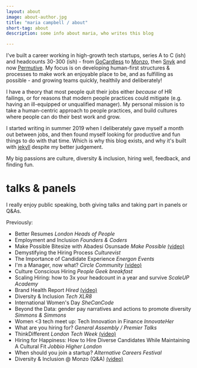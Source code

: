 ```yaml
---
layout: about
image: about-author.jpg
title: "maria campbell / about"
short-tag: about
description: some info about maria, who writes this blog

---
```


I've built a career working in high-growth tech startups, series A to C (ish) and headcounts 30-300 (ish) - from [GoCardless](https://www.codefirstgirls.org.uk/blog/the-long-awaited-hyc-gocardless-blogpost) to [Monzo](https://monzo.com/blog/2017/03/09/diversity-and-inclusion), then [Snyk](https://snyk.io/blog/my-first-week-at-snyk-was-at-our-all-hands-conference/) and now [Permutive](https://permutive.com/careers/). My focus is on developing human-first structures & processes to make work an enjoyable place to be, and as fulfilling as possible - and growing teams quickly, healthily and deliberately!

I have a theory that most people quit their jobs either _because_ of HR failings, or for reasons that modern people practices could mitigate (e.g. having an ill-equipped or unqualified manager). My personal mission is to take a human-centric approach to people practices, and build cultures where people can do their best work and grow.

I started writing in summer 2019 when I deliberately gave myself a month out between jobs, and then found myself looking for productive and fun things to do with that time. Which is why this blog exists, and why it's built with [jekyll](https://jekyllrb.com/) despite my better judgement.

My big passions are culture, diversity & inclusion, hiring well, feedback, and finding fun.

# talks & panels

I really enjoy public speaking, both giving talks and taking part in panels or Q&As.

Previously:
* Better Resumes *London Heads of People*
* Employment and Inclusion *Founders & Coders*
* Make Possible Bitesize with Abadesi Osunsade *Make Possible* [(video)](https://www.youtube.com/watch?v=4UzE84CBlGc)
* Demystifying the Hiring Process *Culturevist*
* The Importance of Candidate Experience *Energon Events*
* I'm a Manager, now what? *Circle Community* 
[(video)](https://www.circlecommunity.co/post/im-a-manager-now-what)
* Culture Conscious Hiring *People Geek breakfast*
* Scaling Hiring: how to 3x your headcount in a year and survive *ScaleUP Academy*
* Brand Health Report *Hired*
[(video)](https://www.youtube.com/watch?v=qJW9eS7NvHw)
* Diversity & Inclusion *Tech XLR8*
* International Women's Day *SheCanCode*
* Beyond the Data: gender pay narratives and actions to promote diversity *Simmons & Simmons*
* Women <3 tech meet up: Tech Innovation in Finance *InnovateHer*
* What are you hiring for? *General Assembly / Premier Talks*
* ThinkDifferent *London Tech Week*
[(video)](https://www.youtube.com/watch?v=LOzuD90aQJo)
* Hiring for Happiness: How to Hire Diverse Candidates While Maintaining A Cultural Fit *Jobbio Higher London*
* When should you join a startup? *Alternative Careers Festival*
* Diversity & Inclusion @ Monzo (Q&A) 
[(video)](https://www.periscope.tv/w/1kvJpndvegdKE)
